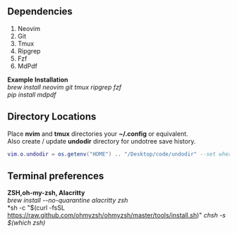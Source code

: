 ## Dependencies
1. Neovim 
2. Git
3. Tmux
4. Ripgrep
5. Fzf
6. MdPdf

**Example Installation**  
*brew install neovim git tmux ripgrep fzf*  
*pip install mdpdf*  


## Directory Locations
Place **nvim** and **tmux** directories your **~/.config** or equivalent.  
Also create / update **undodir** directory for undotree save history.  
```lua
vim.o.undodir = os.getenv("HOME") .. "/Desktop/code/undodir" --set where you want undodir
```

## Terminal preferences
**ZSH,oh-my-zsh, Alacritty**  
*brew install --no-quarantine alacritty zsh*  
*sh -c "$(curl -fsSL https://raw.github.com/ohmyzsh/ohmyzsh/master/tools/install.sh)"
*chsh -s $(which zsh)* 
